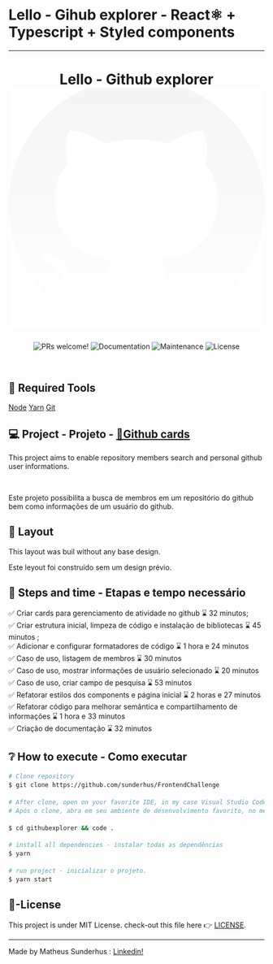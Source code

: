 # Lello - Gihub explorer - React⚛ + Typescript + Styled components

<hr>

<h1 align="center">
    Lello - Github explorer <br>
  <img alt="github explorer app" title="github explorer app" src=".github/mock01.svg" />

</h1>

<p align="center">

  <img alt="PRs welcome!" src="https://img.shields.io/static/v1?label=PRs&message=welcome&color=15C3D6&labelColor=000000" />
  <img alt="Documentation" src="https://img.shields.io/badge/documentation-yes-brightgreen.svg"/>
  <img alt="Maintenance" src="https://img.shields.io/badge/Maintained%3F-yes-green.svg"/>
  <img alt="License" src="https://img.shields.io/static/v1?label=license&message=MIT&color=15C3D6&labelColor=000000">
</p>

<br>

## 🚀 Required Tools

[Node](https://nodejs.org/en/download/)
[Yarn](https://yarnpkg.com/)
[Git](https://git-scm.com/downloads)

## 💻 Project - Projeto - [🔗Github cards](https://github.com/sunderhus/FrontendChallenge/projects/1)

<p>This project aims to enable repository members search and personal github user informations.</p><br>
<p>Este projeto possibilita a busca de membros em um repositório do github bem como informações de um usuário do github.</p>

## 🔖 Layout

This layout was buil without any base design. <br>

Este leyout foi construído sem um design prévio.

## 🧠 Steps and time - Etapas e tempo necessário

✅ Criar cards para gerenciamento de atividade no github ⌛ 32 minutos; <br>
✅ Criar estrutura inicial, limpeza de código e instalação de bibliotecas ⌛ 45 minutos ; <br>
✅ Adicionar e configurar formatadores de código ⌛ 1 hora e 24 minutos<br>
✅ Caso de uso, listagem de membros ⌛ 30 minutos<br>
✅ Caso de uso, mostrar informações de usuário selecionado ⌛ 20 minutos<br>
✅ Caso de uso, criar campo de pesquisa ⌛ 53 minutos<br>
✅ Refatorar estilos dos components e página inicial ⌛ 2 horas e 27 minutos<br>
✅ Refatorar código para melhorar semântica e compartilhamento de informações ⌛ 1 hora e 33 minutos <br>
✅ Criação de documentação ⌛ 32 minutos<br>

## ❔ How to execute - Como executar

```bash
# Clone repository
$ git clone https://github.com/sunderhus/FrontendChallenge

# After clone, open on your favorite IDE, in my case Visual Studio Code.
# Após o clone, abra em seu ambiente de desenvolvimento favorito, no meu caso usarei o Visual Studio Code.

$ cd githubexplorer && code .

# install all dependencies - instalar todas as dependências
$ yarn

# run project - inicializar o projeto.
$ yarn start

```

## 📄-License

This project is under MIT License. check-out this file here 👉 [LICENSE](LICENSE.md).

---

Made by Matheus Sunderhus : [Linkedin!](https://www.linkedin.com/in/matheus-sunderhus/)
